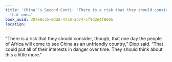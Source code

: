 ```yaml
---
title: 'China''s Second Conti: "There is a risk that they should consider, though,
  that one…'
book_uuid: 307e8c35-0ddd-4738-ad74-cf9d2e4f8605
location: 
---
```


"There is a risk that they should consider, though, that one day the people of Africa will come to see China as an unfriendly country,” Diop said. “That could put all of their interests in danger over time. They should think about this a little more."